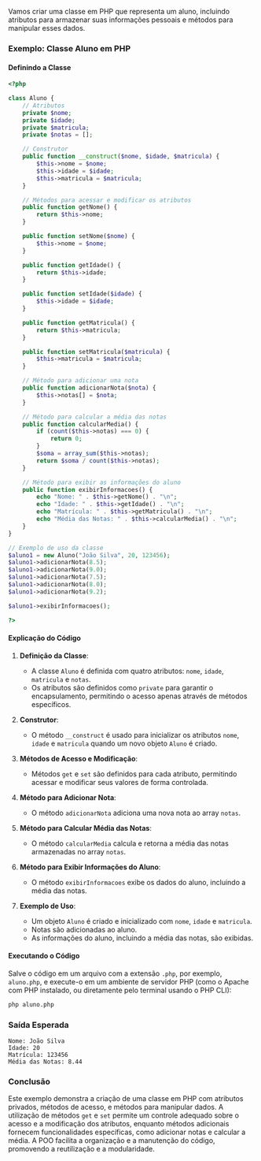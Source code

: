Vamos criar uma classe em PHP que representa um aluno, incluindo atributos para armazenar suas informações pessoais e métodos para manipular esses dados.

### Exemplo: Classe Aluno em PHP

#### Definindo a Classe

```php
<?php

class Aluno {
    // Atributos
    private $nome;
    private $idade;
    private $matricula;
    private $notas = [];

    // Construtor
    public function __construct($nome, $idade, $matricula) {
        $this->nome = $nome;
        $this->idade = $idade;
        $this->matricula = $matricula;
    }

    // Métodos para acessar e modificar os atributos
    public function getNome() {
        return $this->nome;
    }

    public function setNome($nome) {
        $this->nome = $nome;
    }

    public function getIdade() {
        return $this->idade;
    }

    public function setIdade($idade) {
        $this->idade = $idade;
    }

    public function getMatricula() {
        return $this->matricula;
    }

    public function setMatricula($matricula) {
        $this->matricula = $matricula;
    }

    // Método para adicionar uma nota
    public function adicionarNota($nota) {
        $this->notas[] = $nota;
    }

    // Método para calcular a média das notas
    public function calcularMedia() {
        if (count($this->notas) === 0) {
            return 0;
        }
        $soma = array_sum($this->notas);
        return $soma / count($this->notas);
    }

    // Método para exibir as informações do aluno
    public function exibirInformacoes() {
        echo "Nome: " . $this->getNome() . "\n";
        echo "Idade: " . $this->getIdade() . "\n";
        echo "Matrícula: " . $this->getMatricula() . "\n";
        echo "Média das Notas: " . $this->calcularMedia() . "\n";
    }
}

// Exemplo de uso da classe
$aluno1 = new Aluno("João Silva", 20, 123456);
$aluno1->adicionarNota(8.5);
$aluno1->adicionarNota(9.0);
$aluno1->adicionarNota(7.5);
$aluno1->adicionarNota(8.0);
$aluno1->adicionarNota(9.2);

$aluno1->exibirInformacoes();

?>
```

#### Explicação do Código

1. **Definição da Classe**:
   - A classe `Aluno` é definida com quatro atributos: `nome`, `idade`, `matricula` e `notas`.
   - Os atributos são definidos como `private` para garantir o encapsulamento, permitindo o acesso apenas através de métodos específicos.

2. **Construtor**:
   - O método `__construct` é usado para inicializar os atributos `nome`, `idade` e `matricula` quando um novo objeto `Aluno` é criado.

3. **Métodos de Acesso e Modificação**:
   - Métodos `get` e `set` são definidos para cada atributo, permitindo acessar e modificar seus valores de forma controlada.

4. **Método para Adicionar Nota**:
   - O método `adicionarNota` adiciona uma nova nota ao array `notas`.

5. **Método para Calcular Média das Notas**:
   - O método `calcularMedia` calcula e retorna a média das notas armazenadas no array `notas`.

6. **Método para Exibir Informações do Aluno**:
   - O método `exibirInformacoes` exibe os dados do aluno, incluindo a média das notas.

7. **Exemplo de Uso**:
   - Um objeto `Aluno` é criado e inicializado com `nome`, `idade` e `matricula`.
   - Notas são adicionadas ao aluno.
   - As informações do aluno, incluindo a média das notas, são exibidas.

#### Executando o Código

Salve o código em um arquivo com a extensão `.php`, por exemplo, `aluno.php`, e execute-o em um ambiente de servidor PHP (como o Apache com PHP instalado, ou diretamente pelo terminal usando o PHP CLI):

```bash
php aluno.php
```

### Saída Esperada

```
Nome: João Silva
Idade: 20
Matrícula: 123456
Média das Notas: 8.44
```

### Conclusão

Este exemplo demonstra a criação de uma classe em PHP com atributos privados, métodos de acesso, e métodos para manipular dados. A utilização de métodos `get` e `set` permite um controle adequado sobre o acesso e a modificação dos atributos, enquanto métodos adicionais fornecem funcionalidades específicas, como adicionar notas e calcular a média. A POO facilita a organização e a manutenção do código, promovendo a reutilização e a modularidade.